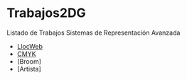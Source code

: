 # Trabajos2DG
Listado de Trabajos Sistemas de Representación Avanzada
* [LlocWeb](https://ireneec.github.io/llocweb/)
* [CMYK](https://ireneec.github.io/CMYK/)
* [Broom]
* [Artista]
